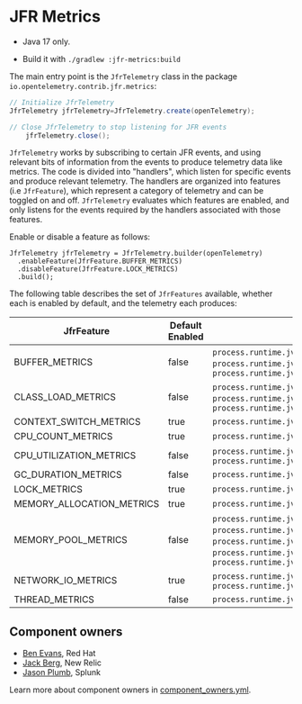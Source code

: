 # JFR Metrics

* Java 17 only.

* Build it with `./gradlew :jfr-metrics:build`

The main entry point is the `JfrTelemetry` class in the
package `io.opentelemetry.contrib.jfr.metrics`:

```java
// Initialize JfrTelemetry
JfrTelemetry jfrTelemetry=JfrTelemetry.create(openTelemetry);

// Close JfrTelemetry to stop listening for JFR events
    jfrTelemetry.close();
```

`JfrTelemetry` works by subscribing to certain JFR events, and using relevant bits of information
from the events to produce telemetry data like metrics. The code is divided into "handlers", which
listen for specific events and produce relevant telemetry. The handlers are organized into
features (i.e `JfrFeature`), which represent a category of telemetry and can be toggled on and
off. `JfrTelemetry` evaluates which features are enabled, and only listens for the events required
by the handlers associated with those features.

Enable or disable a feature as follows:

```
JfrTelemetry jfrTelemetry = JfrTelemetry.builder(openTelemetry)
  .enableFeature(JfrFeature.BUFFER_METRICS)
  .disableFeature(JfrFeature.LOCK_METRICS)
  .build();
```

The following table describes the set of `JfrFeatures` available, whether each is enabled by
default, and the telemetry each produces:

<!-- DO NOT MANUALLY EDIT. Regenerate table following changes to instrumentation using ./gradlew generateDocs -->
<!-- generateDocsStart -->

| JfrFeature                | Default Enabled | Metrics                                                                                                                                                                                             |
|---------------------------|-----------------|-----------------------------------------------------------------------------------------------------------------------------------------------------------------------------------------------------|
| BUFFER_METRICS            | false           | `process.runtime.jvm.buffer.count`, `process.runtime.jvm.buffer.limit`, `process.runtime.jvm.buffer.usage`                                                                                          |
| CLASS_LOAD_METRICS        | false           | `process.runtime.jvm.classes.current_loaded`, `process.runtime.jvm.classes.loaded`, `process.runtime.jvm.classes.unloaded`                                                                          |
| CONTEXT_SWITCH_METRICS    | true            | `process.runtime.jvm.cpu.context_switch`                                                                                                                                                            |
| CPU_COUNT_METRICS         | true            | `process.runtime.jvm.cpu.limit`                                                                                                                                                                     |
| CPU_UTILIZATION_METRICS   | false           | `process.runtime.jvm.cpu.utilization`, `process.runtime.jvm.system.cpu.utilization`                                                                                                                 |
| GC_DURATION_METRICS       | false           | `process.runtime.jvm.gc.duration`                                                                                                                                                                   |
| LOCK_METRICS              | true            | `process.runtime.jvm.cpu.longlock`                                                                                                                                                                  |
| MEMORY_ALLOCATION_METRICS | true            | `process.runtime.jvm.memory.allocation`                                                                                                                                                             |
| MEMORY_POOL_METRICS       | false           | `process.runtime.jvm.memory.committed`, `process.runtime.jvm.memory.init`, `process.runtime.jvm.memory.limit`, `process.runtime.jvm.memory.usage`, `process.runtime.jvm.memory.usage_after_last_gc` |
| NETWORK_IO_METRICS        | true            | `process.runtime.jvm.network.io`, `process.runtime.jvm.network.time`                                                                                                                                |
| THREAD_METRICS            | false           | `process.runtime.jvm.threads.count`                                                                                                                                                                 |

<!-- generateDocsEnd -->

## Component owners

- [Ben Evans](https://github.com/kittylyst), Red Hat
- [Jack Berg](https://github.com/jack-berg), New Relic
- [Jason Plumb](https://github.com/breedx-splk), Splunk

Learn more about component owners in [component_owners.yml](../.github/component_owners.yml).
